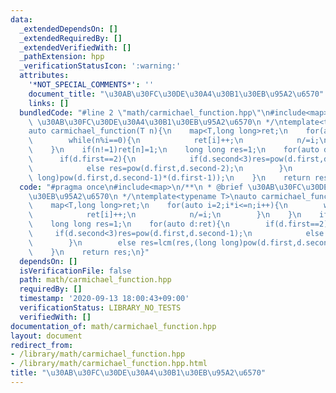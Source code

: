 ```yaml
---
data:
  _extendedDependsOn: []
  _extendedRequiredBy: []
  _extendedVerifiedWith: []
  _pathExtension: hpp
  _verificationStatusIcon: ':warning:'
  attributes:
    '*NOT_SPECIAL_COMMENTS*': ''
    document_title: "\u30AB\u30FC\u30DE\u30A4\u30B1\u30EB\u95A2\u6570"
    links: []
  bundledCode: "#line 2 \"math/carmichael_function.hpp\"\n#include<map>\n/**\n * @brief\
    \ \u30AB\u30FC\u30DE\u30A4\u30B1\u30EB\u95A2\u6570\n */\ntemplate<typename T>\n\
    auto carmichael_function(T n){\n    map<T,long long>ret;\n    for(auto i=2;i*i<=n;i++){\n\
    \        while(n%i==0){\n            ret[i]++;\n            n/=i;\n        }\n\
    \    }\n    if(n!=1)ret[n]=1;\n    long long res=1;\n    for(auto d:ret){\n  \
    \      if(d.first==2){\n            if(d.second<3)res=pow(d.first,d.second-1);\n\
    \            else res=pow(d.first,d.second-2);\n        }\n        else res=lcm(res,(long\
    \ long)pow(d.first,d.second-1)*(d.first-1));\n    }\n    return res;\n}\n"
  code: "#pragma once\n#include<map>\n/**\n * @brief \u30AB\u30FC\u30DE\u30A4\u30B1\
    \u30EB\u95A2\u6570\n */\ntemplate<typename T>\nauto carmichael_function(T n){\n\
    \    map<T,long long>ret;\n    for(auto i=2;i*i<=n;i++){\n        while(n%i==0){\n\
    \            ret[i]++;\n            n/=i;\n        }\n    }\n    if(n!=1)ret[n]=1;\n\
    \    long long res=1;\n    for(auto d:ret){\n        if(d.first==2){\n       \
    \     if(d.second<3)res=pow(d.first,d.second-1);\n            else res=pow(d.first,d.second-2);\n\
    \        }\n        else res=lcm(res,(long long)pow(d.first,d.second-1)*(d.first-1));\n\
    \    }\n    return res;\n}"
  dependsOn: []
  isVerificationFile: false
  path: math/carmichael_function.hpp
  requiredBy: []
  timestamp: '2020-09-13 18:00:43+09:00'
  verificationStatus: LIBRARY_NO_TESTS
  verifiedWith: []
documentation_of: math/carmichael_function.hpp
layout: document
redirect_from:
- /library/math/carmichael_function.hpp
- /library/math/carmichael_function.hpp.html
title: "\u30AB\u30FC\u30DE\u30A4\u30B1\u30EB\u95A2\u6570"
---
```

